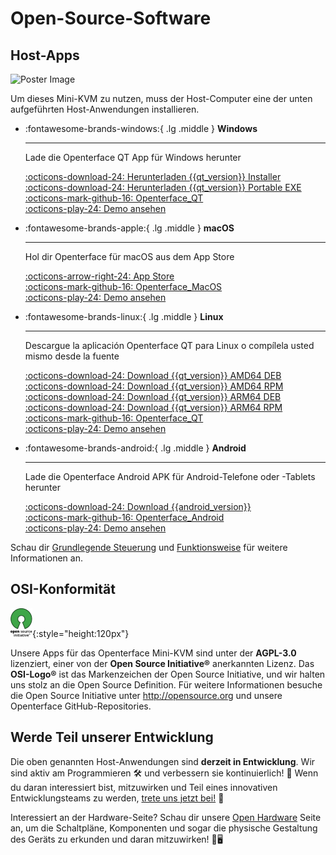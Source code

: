 # Open-Source-Software

## Host-Apps

<div class="container">
    <img src="/images/product/win_qt_app.jpg" alt="Poster Image" class="poster-image-shadow">
</div>

Um dieses Mini-KVM zu nutzen, muss der Host-Computer eine der unten aufgeführten Host-Anwendungen installieren.

<div class="grid cards" markdown>

-   :fontawesome-brands-windows:{ .lg .middle } __Windows__

    ---

    Lade die Openterface QT App für Windows herunter

    [:octicons-download-24: Herunterladen {{qt_version}} Installer](https://github.com/TechxArtisanStudio/Openterface_QT/releases/download/{{qt_version}}/openterfaceQT.windows.amd64.installer.zip)  <br>
    [:octicons-download-24: Herunterladen {{qt_version}} Portable EXE](https://github.com/TechxArtisanStudio/Openterface_QT/releases/download/{{qt_version}}/openterfaceQT.windows.amd64.portable.zip)  <br>
    [:octicons-mark-github-16: Openterface_QT](https://github.com/TechxArtisanStudio/Openterface_QT)  <br>
    [:octicons-play-24: Demo ansehen](https://youtu.be/ERzpGtRvP2o?si=e9k402f0nxsD8o2j)

-   :fontawesome-brands-apple:{ .lg .middle } __macOS__

    ---

    Hol dir Openterface für macOS aus dem App Store

    [:octicons-arrow-right-24: App Store](http://appstore.com/mac/openterface) <br>
    [:octicons-mark-github-16: Openterface_MacOS](https://github.com/TechxArtisanStudio/Openterface_MacOS)  <br>
    [:octicons-play-24: Demo ansehen](https://youtu.be/m7OpUem0zqY?si=tclfl0Jl77tmE6_e)

-   :fontawesome-brands-linux:{ .lg .middle } __Linux__

    ---

    Descargue la aplicación Openterface QT para Linux o compílela usted mismo desde la fuente

    [:octicons-download-24: Download {{qt_version}} AMD64 DEB](https://github.com/TechxArtisanStudio/Openterface_QT/releases/download/{{qt_version}}/openterfaceQT.linux.amd64.deb)  <br>
    [:octicons-download-24: Download {{qt_version}} AMD64 RPM](https://github.com/TechxArtisanStudio/Openterface_QT/releases/download/{{qt_version}}/openterfaceQT.linux.amd64.rpm)  <br>
    [:octicons-download-24: Download {{qt_version}} ARM64 DEB](https://github.com/TechxArtisanStudio/Openterface_QT/releases/download/{{qt_version}}/openterfaceQT.linux.arm64.deb)  <br>
    [:octicons-download-24: Download {{qt_version}} ARM64 RPM](https://github.com/TechxArtisanStudio/Openterface_QT/releases/download/{{qt_version}}/openterfaceQT.linux.arm64.rpm)  <br>
    [:octicons-mark-github-16: Openterface_QT](https://github.com/TechxArtisanStudio/Openterface_QT)  <br>
    [:octicons-play-24: Demo ansehen](https://youtu.be/_ScpI6TC0Pk?si=FSg7A2zmST8QbFec)

-   :fontawesome-brands-android:{ .lg .middle } __Android__

    ---

    Lade die Openterface Android APK für Android-Telefone oder -Tablets herunter
    
    [:octicons-download-24: Download {{android_version}}](https://github.com/TechxArtisanStudio/Openterface_Andriod/releases/download/{{android_version}}/OpenterfaceAndroid.apk)  <br>
    [:octicons-mark-github-16: Openterface_Android](https://github.com/TechxArtisanStudio/Openterface_Android)  <br>
    [:octicons-play-24: Demo ansehen](https://x.com/TechxArtisan/status/1825460088922071398)

</div>

Schau dir [Grundlegende Steuerung](/basic) und [Funktionsweise](/how-it-works) für weitere Informationen an.

## OSI-Konformität

![Open Source Initiative®](images/trademark/open-source-initiative.svg){:style="height:120px"}

Unsere Apps für das Openterface Mini-KVM sind unter der **AGPL-3.0** lizenziert, einer von der **Open Source Initiative®** anerkannten Lizenz. Das **OSI-Logo®** ist das Markenzeichen der Open Source Initiative, und wir halten uns stolz an die Open Source Definition. Für weitere Informationen besuche die Open Source Initiative unter http://opensource.org und unsere Openterface GitHub-Repositories.

## Werde Teil unserer Entwicklung

Die oben genannten Host-Anwendungen sind **derzeit in Entwicklung**. Wir sind aktiv am Programmieren 🛠️ und verbessern sie kontinuierlich! 💪 Wenn du daran interessiert bist, mitzuwirken und Teil eines innovativen Entwicklungsteams zu werden, [trete uns jetzt bei!](mailto:info@techxartisan.com) 🚀

Interessiert an der Hardware-Seite? Schau dir unsere [Open Hardware](/open-hardware) Seite an, um die Schaltpläne, Komponenten und sogar die physische Gestaltung des Geräts zu erkunden und daran mitzuwirken! 🔧🖥️